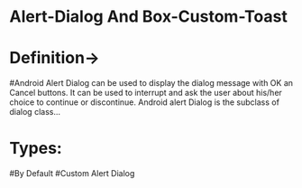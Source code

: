 # Alert-Dialog And Box-Custom-Toast

# Definition->
#Android Alert Dialog can be used to display the dialog message with OK an Cancel buttons. It can be used to interrupt and ask the user about his/her choice to continue or discontinue. Android alert Dialog is the subclass of dialog class...

# Types:
#By Default
#Custom Alert Dialog
